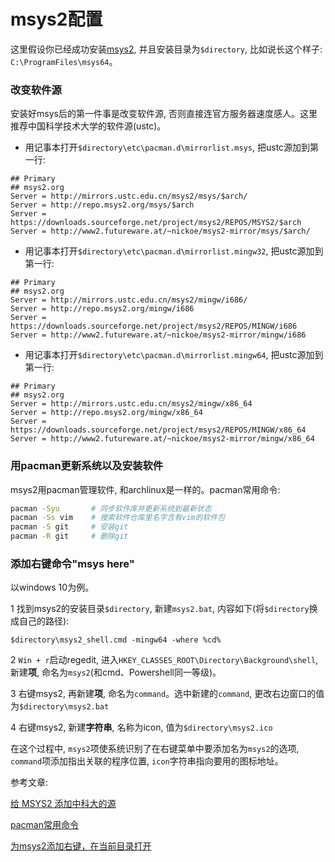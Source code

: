 [//]: # (20180714)
[//]: # (msys2是一个GNU出品的windows下最小Linux环境, 可以运行很多Linux程序。本文介绍其安装后的配置过程。)
# msys2配置

这里假设你已经成功安装[msys2](https://www.msys2.org/), 并且安装目录为`$directory`, 比如说长这个样子: `C:\ProgramFiles\msys64`。

### 改变软件源
安装好msys后的第一件事是改变软件源, 否则直接连官方服务器速度感人。这里推荐中国科学技术大学的软件源(ustc)。

+ 用记事本打开`$directory\etc\pacman.d\mirrorlist.msys`, 把ustc源加到第一行:
``` text
## Primary
## msys2.org
Server = http://mirrors.ustc.edu.cn/msys2/msys/$arch/
Server = http://repo.msys2.org/msys/$arch
Server = https://downloads.sourceforge.net/project/msys2/REPOS/MSYS2/$arch
Server = http://www2.futureware.at/~nickoe/msys2-mirror/msys/$arch/
```

+ 用记事本打开`$directory\etc\pacman.d\mirrorlist.mingw32`, 把ustc源加到第一行:
``` text
## Primary
## msys2.org
Server = http://mirrors.ustc.edu.cn/msys2/mingw/i686/
Server = http://repo.msys2.org/mingw/i686
Server = https://downloads.sourceforge.net/project/msys2/REPOS/MINGW/i686
Server = http://www2.futureware.at/~nickoe/msys2-mirror/mingw/i686
```

+ 用记事本打开`$directory\etc\pacman.d\mirrorlist.mingw64`, 把ustc源加到第一行:
``` text
## Primary
## msys2.org
Server = http://mirrors.ustc.edu.cn/msys2/mingw/x86_64
Server = http://repo.msys2.org/mingw/x86_64
Server = https://downloads.sourceforge.net/project/msys2/REPOS/MINGW/x86_64
Server = http://www2.futureware.at/~nickoe/msys2-mirror/mingw/x86_64
```

### 用pacman更新系统以及安装软件
msys2用pacman管理软件, 和archlinux是一样的。pacman常用命令:

``` bash
pacman -Syu       # 同步软件库并更新系统到最新状态 
pacman -Ss vim    # 搜索软件仓库里名字含有vim的软件包
pacman -S git     # 安装git
pacman -R git     # 删除git
```

### 添加右键命令"msys here"
以windows 10为例。

1 找到msys2的安装目录`$directory`, 新建`msys2.bat`, 内容如下(将`$directory`换成自己的路径):

``` text
$directory\msys2_shell.cmd -mingw64 -where %cd%
```

2 `Win + r`启动regedit, 进入`HKEY_CLASSES_ROOT\Directory\Background\shell`, 新建**项**, 命名为`msys2`(和cmd、Powershell同一等级)。

3 右键msys2, 再新建**项**, 命名为`command`。选中新建的`command`, 更改右边窗口的值为`$directory\msys2.bat`

4 右键msys2, 新建**字符串**, 名称为icon, 值为`$directory\msys2.ico`

在这个过程中, `msys2`项使系统识别了在右键菜单中要添加名为`msys2`的选项, `command`项添加指出关联的程序位置, `icon`字符串指向要用的图标地址。

参考文章:

[给 MSYS2 添加中科大的源](https://blog.csdn.net/liyuanbhu/article/details/56496501)

[pacman常用命令](https://www.2cto.com/kf/201704/620094.html)

[为msys2添加右键，在当前目录打开](https://blog.csdn.net/u011924787/article/details/69485944)
